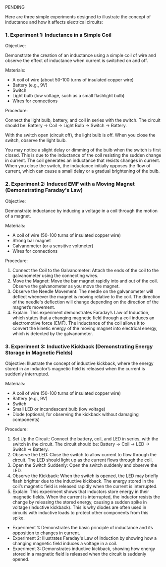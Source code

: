 PENDING

Here are three simple experiments designed to illustrate the concept of inductance and how it affects electrical circuits:

### 1. Experiment 1: Inductance in a Simple Coil

Objective:

Demonstrate the creation of an inductance using a simple coil of wire and observe the effect of inductance when current is switched on and off.

Materials:

- A coil of wire (about 50-100 turns of insulated copper wire)
- Battery (e.g., 9V)
- Switch
- Light bulb (low voltage, such as a small flashlight bulb)
- Wires for connections

Procedure:

Connect the light bulb, battery, and coil in series with the switch. The circuit should be: Battery -> Coil -> Light Bulb -> Switch -> Battery.

With the switch open (circuit off), the light bulb is off. When you close the switch, observe the light bulb.

You may notice a slight delay or dimming of the bulb when the switch is first closed. This is due to the inductance of the coil resisting the sudden change in current.
The coil generates an inductance that resists changes in current. When you close the switch, the inductance initially opposes the flow of current, which can cause a small delay or a gradual brightening of the bulb.

### 2. Experiment 2: Induced EMF with a Moving Magnet (Demonstrating Faraday's Law)

Objective:

Demonstrate inductance by inducing a voltage in a coil through the motion of a magnet.

Materials:

- A coil of wire (50-100 turns of insulated copper wire)
- Strong bar magnet
- Galvanometer (or a sensitive voltmeter)
- Wires for connections

Procedure:

1. Connect the Coil to the Galvanometer: Attach the ends of the coil to the galvanometer using the connecting wires.
2. Move the Magnet: Move the bar magnet rapidly into and out of the coil. Observe the galvanometer as you move the magnet.
3. Observe the Needle Movement: The needle on the galvanometer will deflect whenever the magnet is moving relative to the coil. The direction of the needle's deflection will change depending on the direction of the magnet’s movement.
4. Explain: This experiment demonstrates Faraday’s Law of Induction, which states that a changing magnetic field through a coil induces an electromotive force (EMF). The inductance of the coil allows it to convert the kinetic energy of the moving magnet into electrical energy, which is detected by the galvanometer.

### 3. Experiment 3: Inductive Kickback (Demonstrating Energy Storage in Magnetic Fields)

Objective: Illustrate the concept of inductive kickback, where the energy stored in an inductor’s magnetic field is released when the current is suddenly interrupted.

Materials:

- A coil of wire (50-100 turns of insulated copper wire)
- Battery (e.g., 9V)
- Switch
- Small LED or incandescent bulb (low voltage)
- Diode (optional, for observing the kickback without damaging components)

Procedure:

1. Set Up the Circuit: Connect the battery, coil, and LED in series, with the switch in the circuit. The circuit should be: Battery -> Coil -> LED -> Switch -> Battery.
2. Observe the LED: Close the switch to allow current to flow through the circuit. The LED should light up as the current flows through the coil.
3. Open the Switch Suddenly: Open the switch suddenly and observe the LED.
4. Observe the Kickback: When the switch is opened, the LED may briefly flash brighter due to the inductive kickback. The energy stored in the coil’s magnetic field is released rapidly when the current is interrupted.
5. Explain: This experiment shows that inductors store energy in their magnetic fields. When the current is interrupted, the inductor resists the change by releasing the stored energy, causing a sudden spike in voltage (inductive kickback). This is why diodes are often used in circuits with inductive loads to protect other components from this spike.

- Experiment 1: Demonstrates the basic principle of inductance and its opposition to changes in current.
- Experiment 2: Illustrates Faraday's Law of Induction by showing how a changing magnetic field induces a voltage in a coil.
- Experiment 3: Demonstrates inductive kickback, showing how energy stored in a magnetic field is released when the circuit is suddenly opened.
